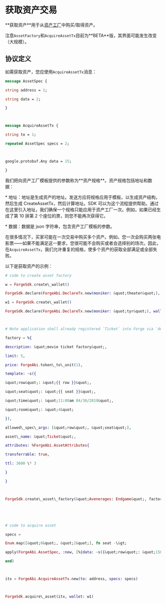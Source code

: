 # 获取资产交易

\*\*获取资产\*\*用于从[资产工厂](../create_asset_factory)中购买/取得资产。

注意`AssetFactory`和`AcquireAssetTx`目前为\*\*BETA\*\*版，其界面可能发生改变（大规模）。

## 协议定义

如需获取资产，您应使用`AcquireAssetTx`消息：

```proto
message AssetSpec {

string address = 1;

string data = 2;

}



message AcquireAssetTx {

string to = 1;

repeated AssetSpec specs = 2;



google.protobuf.Any data = 15;

}
```

我们把向资产工厂模板提供的参数称为\*\*资产规格\*\*。资产规格包括地址和数据：

\* 地址：地址是生成资产的地址。发送方应将规格应用于模板，以生成资产结构，然后生成 CreateAssetTx，然后计算地址。SDK 可以为这个流程提供帮助。通过在这里引入地址，我们确保一个规格只能应用于资产工厂一次。例如，如果已经生成了第 10 排第 2 个座位的票，则您不能再次获得它。

\* 数据：数据是 json 字符串，包含资产工厂模板的参数。

在很多情况下，买家可能在一次交易中购买多个资产。例如，您一次会购买两张电影票——如果不能满足这一要求，您很可能不会购买或者会选择别的场次。因此，在`AcquireAssetTx`，我们允许重复的规格，使多个资产的获取全部满足或全部失败。

以下是获取资产的示例：

```elixir
# code to create asset factory

w = ForgeSdk.create\_wallet()

ForgeSdk.declare(ForgeAbi.DeclareTx.new(moniker: &quot;theater&quot;), wallet: w)

w1 = ForgeSdk.create\_wallet()

ForgeSdk.declare(ForgeAbi.DeclareTx.new(moniker: &quot;tyr&quot;), wallet: w)



# Note application shall already registered `Ticket` into Forge via `deploy_protocol`.

factory = %{

description: &quot;movie ticket factory&quot;,

limit: 5,

price: ForgeAbi.token\_to\_unit(1),

template: ~s({

&quot;row&quot;: &quot;{{ row }}&quot;,

&quot;seat&quot;: &quot;{{ seat }}&quot;,

&quot;time&quot;: &quot;11:00am 04/30/2019&quot;,

&quot;room&quot;: &quot;4&quot;

}),

allowed\_spec\_args: [&quot;row&quot;, &quot;seat&quot;],

asset\_name: &quot;Ticket&quot;,

attributes: %ForgeAbi.AssetAttributes{

transferrable: true,

ttl: 3600 \* 3

}

}



ForgeSdk.create\_asset\_factory(&quot;Avenerages: Endgame&quot;, factory, wallet: w)





# code to acquire asset

specs =

Enum.map([&quot;0&quot;, &quot;2&quot;], fn seat -\&gt;

apply(ForgeAbi.AssetSpec, :new, [%{data: ~s({&quot;row&quot;: &quot;15&quot;, &quot;seat&quot;: &quot;#{seat}&quot;})}])

end)



itx = ForgeAbi.AcquireAssetTx.new(to: address, specs: specs)



ForgeSdk.acquire\_asset(itx, wallet: w1)
```
